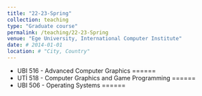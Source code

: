 ```yaml
---
title: "22-23-Spring"
collection: teaching
type: "Graduate course"
permalink: /teaching/22-23-Spring
venue: "Ege University, International Computer Institute"
date: # 2014-01-01
location: # "City, Country"
---
```


<!--  This is a description of a teaching experience. You can use markdown like any other post. -->

* UBI 516 - Advanced Computer Graphics
======
* UTİ 518 - Computer Graphics and Game Programming
======
* UBI 506 - Operating Systems 
======

